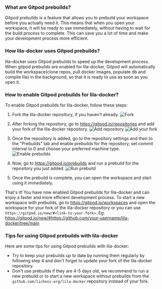 ### What are Gitpod prebuilds?

Gitpod prebuilds is a feature that allows you to prebuild your workspace before you actually need it. This means that when you open your workspace, it will be ready to use immediately, without having to wait for the build process to complete. This can save you a lot of time and make your development process more efficient.

### How lila-docker uses Gitpod prebuilds?

lila-docker uses Gitpod prebuilds to speed up the development process. When gitpod prebuilds are enabled for lila-docker, Gitpod will automatically build the workspace(clone repos, pull docker images, populate db and compile lila) in the background, so that it is ready to use as soon as you open it.

### How to enable Gitpod prebuilds for lila-docker?

To enable Gitpod prebuilds for lila-docker, follow these steps:

1. Fork the lila-docker repository, if you haven't already.
   ![Fork](https://github.com/user-attachments/assets/45ceef96-8586-4db1-adb1-9213c95dbbe5)

2. After forking the repository, go to https://gitpod.io/repositories and add your fork of the lila-docker repository.
   ![Add repository](https://github.com/user-attachments/assets/78233aa9-1feb-4970-a8d3-c23536840c6f)
   ![Add your fork](https://github.com/user-attachments/assets/e654993d-b618-4f9e-a04c-47badee666ef)

3. Once the repository is added, go to the repository settings and then to the "Prebuilds" tab and enable prebuilds for the repository, set commit interval to 0 and choose your preferred machine type.
   ![Enable prebuilds](https://github.com/user-attachments/assets/d2f340a1-0c63-49af-839b-6d4f668d53f5)

4. Now, go to https://gitpod.io/prebuilds and run a prebuild for the repository you just added.
   ![Run prebuild](https://github.com/user-attachments/assets/bf3c4284-23c7-49c5-9329-77b683a8812f)

5. Once the prebuild is complete, you can open the workspace and start using it immediately.

That's it! You have now enabled Gitpod prebuilds for lila-docker and can enjoy a faster and more efficient development process.
To start a new workspace with prebuilds, go to https://gitpod.io/workspaces and open the workspace for your fork of the lila-docker repository or you can use `https://gitpod.io/new/#<link-to-your-fork>`. Eg: https://gitpod.io/new/#https://github.com/your-username/lila-docker/tree/main

### Tips for using Gitpod prebuilds with lila-docker

Here are some tips for using Gitpod prebuilds with lila-docker:

- Try to keep your prebuilds up to date by running them regularly by following step 4 and don't forget to update your fork of the lila-docker repository.
- Don't use prebuilds if they are 4-5 days old, we recommend to run a new prebuild or to start a new workspace without prebuilds from the `github.com/lichess-org/lila-docker` repository instead of your fork.
